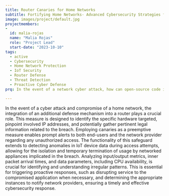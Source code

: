```yaml
---
title: Router Canaries for Home Networks
subtitle: Fortifying Home Networks- Advanced Cybersecurity Strategies for Proactive Defense.
image: images/project/default.jpg
projectmembers:
-
  id: malia-rojas
  name: "Malia Rojas"
  role: "Project Lead"
  start-date: "2023-10-10"
tags: 
  - active
  - Cybersecurity
  - Home Network Protection
  - IoT Security
  - Router Defense 
  - Threat Detection
  - Proactive Cyber Defense
prq: In the event of a network cyber attack, how can open-source code integrated into a router assist in identifying the specific hardware targeted, extracting relevant IP addresses, and potentially providing legal information about the breach?

---
```


In the event of a cyber attack and compromise of a home network, the integration of an additional defense mechanism into a router plays a crucial role. This measure is designed to identify the specific hardware targeted, pinpoint involved IP addresses, and potentially gather pertinent legal information related to the breach. Employing canaries as a preemptive measure enables prompt alerts to both end-users and the network provider regarding any unauthorized access. The functionality of this safeguard extends to detecting anomalies in IoT device data during access attempts, allowing for the isolation and temporary termination of usage by networked appliances implicated in the breach. Analyzing input/output metrics, inner packet arrival times, and data parameters, including CPU availability, is crucial for identifying and understanding irregular patterns. This is essential for triggering proactive responses, such as disrupting service to the compromised application when necessary, and determining the appropriate instances to notify network providers, ensuring a timely and effective cybersecurity response.
